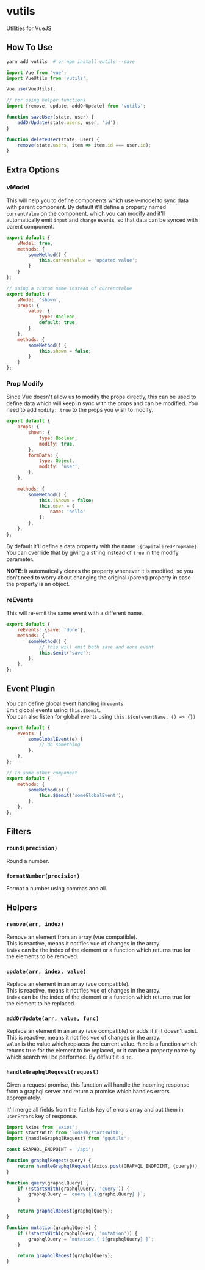 # vutils
Utilities for VueJS

## How To Use
```bash
yarn add vutils  # or npm install vutils --save
```

```js
import Vue from 'vue';
import VueUtils from 'vutils';

Vue.use(VueUtils);
```

```js
// for using helper functions
import {remove, update, addOrUpdate} from 'vutils';

function saveUser(state, user) {
	addOrUpdate(state.users, user, 'id');
}

function deleteUser(state, user) {
	remove(state.users, item => item.id === user.id);
}
```

## Extra Options
### vModel
This will help you to define components which use v-model to sync data with parent component. By default it'll define a property named `currentValue` on the component, which you can modify and it'll automatically emit `input` and `change` events, so that data can be synced with parent component.

```js
export default {
	vModel: true,
	methods: {
		someMethod() {
			this.currentValue = 'updated value';
		}
	}
};
```

```js
// using a custom name instead of currentValue
export default {
	vModel: 'shown',
	props: {
		value: {
			type: Boolean,
			default: true,
		}
	},
	methods: {
		someMethod() {
			this.shown = false;
		}
	}
};
```
### Prop Modify
Since Vue doesn't allow us to modify the props directly, this can be used to define data which will keep in sync with the props and can be modified. You need to add `modify: true` to the props you wish to modify.

```js
export default {
	props: {
		shown: {
			type: Boolean,
			modify: true,
		},
		formData: {
			type: Object,
			modify: 'user',
		},
	},

	methods: {
		someMethod() {
			this.iShown = false;
			this.user = {
				name: 'hello'
			};
		},
	},
};
```

By default it'll define a data property with the name `i{CapitalizedPropName}`. You can override that by giving a string instead of `true` in the modify parameter.

**NOTE**: It automatically clones the property whenever it is modified, so you don't need to worry about changing the original (parent) property in case the property is an object.

### reEvents
This will re-emit the same event with a different name.

```js
export default {
	reEvents: {save: 'done'},
	methods: {
		someMethod() {
			// this will emit both save and done event
			this.$emit('save');
		},
	},
};
```

## Event Plugin
You can define global event handling in `events`.  
Emit global events using `this.$$emit`.  
You can also listen for global events using `this.$$on(eventName, () => {})`

```js
export default {
	events: {
		someGlobalEvent(e) {
			// do something
		},
	},
};

// In some other component
export default {
	methods: {
		someMethod(e) {
			this.$$emit('someGlobalEvent');
		},
	},
};
```

## Filters
### `round(precision)`
Round a number.

### `formatNumber(precision)`
Format a number using commas and all.

## Helpers
### `remove(arr, index)`
Remove an element from an array (vue compatible).  
This is reactive, means it notifies vue of changes in the array.  
`index` can be the index of the element or a function which returns true for the elements to be removed.

### `update(arr, index, value)`
Replace an element in an array (vue compatible).  
This is reactive, means it notifies vue of changes in the array.  
`index` can be the index of the element or a function which returns true for the element to be replaced.  

### `addOrUpdate(arr, value, func)`
Replace an element in an array (vue compatible) or adds it if it doesn't exist.  
This is reactive, means it notifies vue of changes in the array.  
`value` is the value which replaces the current value.
`func` is a function which returns true for the element to be replaced, or it can be a property name by which search will be performed. By default it is `id`.

### `handleGraphqlRequest(request)`
Given a request promise, this function will handle the incoming response from a graphql server and return a promise which handles errors appropriately.

It'll merge all fields from the `fields` key of errors array and put them in `userErrors` key of response.

```js
import Axios from 'axios';
import startsWith from 'lodash/startsWith';
import {handleGraphqlRequest} from 'gqutils';

const GRAPHQL_ENDPOINT = '/api';

function graphqlReqest(query) {
	return handleGraphqlRequest(Axios.post(GRAPHQL_ENDPOINT, {query}));
}

function query(graphqlQuery) {
	if (!startsWith(graphqlQuery, 'query')) {
		graphqlQuery = `query { ${graphqlQuery} }`;
	}

	return graphqlReqest(graphqlQuery);
}

function mutation(graphqlQuery) {
	if (!startsWith(graphqlQuery, 'mutation')) {
		graphqlQuery = `mutation { ${graphqlQuery} }`;
	}

	return graphqlReqest(graphqlQuery);
}
```

